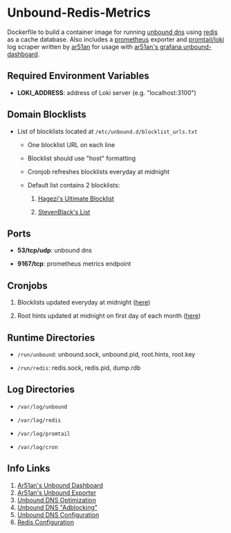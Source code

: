 # Unbound-Redis-Metrics

Dockerfile to build a container image for running [unbound dns](https://www.nlnetlabs.nl/projects/unbound/about/) using [redis](https://redis.io/) as a cache database. Also includes a [prometheus](https://prometheus.io/) exporter and [promtail/loki](https://grafana.com/docs/loki/latest/) log scraper written by [ar51an](https://github.com/ar51an) for usage with [ar51an's grafana unbound-dashboard](https://github.com/ar51an/unbound-dashboard).


## Required Environment Variables

- **LOKI_ADDRESS**: address of Loki server (e.g. "localhost:3100")

## Domain Blocklists

- List of blocklists located at `/etc/unbound.d/blocklist_urls.txt`

    - One blocklist URL on each line

    - Blocklist should use "host" formatting

    - Cronjob refreshes blocklists everyday at midnight

    - Default list contains 2 blocklists:

        1. [Hagezi's Ultimate Blocklist](https://cdn.jsdelivr.net/gh/hagezi/dns-blocklists@latest/hosts/ultimate.txt)

        2. [StevenBlack's List](https://raw.githubusercontent.com/StevenBlack/hosts/master/hosts)

## Ports

- **53/tcp/udp**: unbound dns

- **9167/tcp**: prometheus metrics endpoint

## Cronjobs

1. Blocklists updated everyday at midnight ([here](/scripts/update_blocklist.sh))

2. Root hints updated at midnight on first day of each month ([here](/scripts/update_roothints.sh))

## Runtime Directories

- `/run/unbound`: unbound.sock, unbound.pid, root.hints, root.key

- `/run/redis`: redis.sock, redis.pid, dump.rdb

## Log Directories

- `/var/log/unbound`

- `/var/log/redis`

- `/var/log/promtail`

- `/var/log/cron`


## Info Links

1. [Ar51an's Unbound Dashboard](https://github.com/ar51an/unbound-dashboard)
2. [Ar51an's Unbound Exporter](https://github.com/ar51an/unbound-exporter)
3. [Unbound DNS Optimization](https://web.archive.org/web/20180508133447/https://unbound.net/documentation/howto_optimise.html)
4. [Unbound DNS "Adblocking"](https://github.com/Antonius-git/unbound-adblocking)
5. [Unbound DNS Configuration](https://unbound.docs.nlnetlabs.nl/en/latest/manpages/unbound.conf.html)
6. [Redis Configuration](https://redis.io/docs/latest/operate/oss_and_stack/management/config/)
